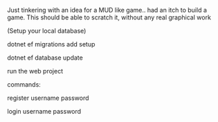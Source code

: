 Just tinkering with an idea for a MUD like game.. had an itch to build a game. This should be able to scratch it, without any real graphical work


(Setup your local database)

dotnet ef migrations add setup

dotnet ef database update


run the web project


commands:

register username password

login username password


